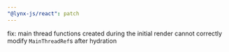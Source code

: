 ```yaml
---
"@lynx-js/react": patch
---
```


fix: main thread functions created during the initial render cannot correctly modify `MainThreadRef`s after hydration
